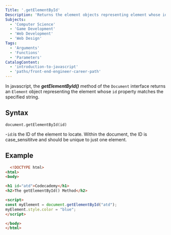 ```yaml
---
Title: '.getElementById'
Description: 'Returns the element objects representing element whose id property matches the string provided.'
Subjects:
  - 'Computer Science'
  - 'Game Development'
  - 'Web Development'
  - 'Web Design'
Tags:
  - 'Arguments'
  - 'Functions'
  - 'Parameters'
CatalogContent:
  - 'introduction-to-javascript'
  - 'paths/front-end-engineer-career-path'
---
```


In javascript, the **_getElementById()_** method of the `Document` interface returns an `Element` object representing the element whose `id` property matches the specified string.

## Syntax

```pseudo
document.getElementById(id)
```

-`id`:is the ID of the element to locate. Within the document, the ID is case_sensititve and should be unique to just one element.

## Example

```HTML
  <!DOCTYPE html>
<html>
<body>

<h1 id="atd">Codecademy</h1>
<h2>The getElementById() Method</h2>

<script>
const myElement = document.getElementById("atd");
myElement.style.color = "blue";
</script>

</body>
</html>

```
